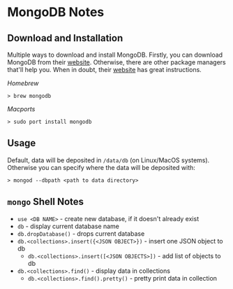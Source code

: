 # MongoDB Notes

## Download and Installation

Multiple ways to download and install MongoDB. Firstly, you can download MongoDB
from their [website](https://www.mongodb.org/downloads). Otherwise, there are
other package managers that'll help you. When in doubt, their
[website](https://docs.mongodb.org/manual/installation/) has great instructions.

*Homebrew*

```
> brew mongodb
```

*Macports*

```
> sudo port install mongodb
```

## Usage

Default, data will be deposited in `/data/db` (on Linux/MacOS systems).
Otherwise you can specify where the data will be deposited with:

```
> mongod --dbpath <path to data directory>
```

## `mongo` Shell Notes

- `use <DB NAME>` - create new database, if it doesn't already exist
- `db` - display current database name
- `db.dropDatabase()` - drops current database
- `db.<collections>.insert({<JSON OBJECT>})` - insert one JSON object to db
    - `db.<collections>.insert([<JSON OBJECTS>])` - add list of objects to db
- `db.<collections>.find()` - display data in collections
    - `db.<collections>.find().pretty()` - pretty print data in collection
